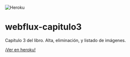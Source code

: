 ![Heroku](http://heroku-badge.herokuapp.com/?app=webflux-capitulo3&style=flat&svg=1)

# webflux-capitulo3
Capítulo 3 del libro.
Alta, eliminación, y listado de imágenes.

[¡Ver en heroku!](https://webflux-capitulo3.herokuapp.com/)
